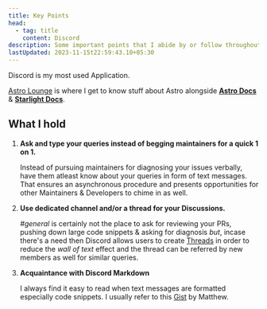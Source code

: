 ```yaml
---
title: Key Points
head:
  - tag: title
    content: Discord
description: Some important points that I abide by or follow throughout my Workflow
lastUpdated: 2023-11-15t22:59:43.10+05:30
---
```


Discord is my most used Application.

[Astro Lounge](https://discord.gg/astrodotbuild) is where I get to know stuff
about Astro alongside [**Astro Docs**](https://docs.astro.build/) &
[**Starlight Docs**](https://starlight.astro.build/).

## What I hold

1. **Ask and type your queries instead of begging maintainers for a quick 1 on 1.**

   Instead of pursuing maintainers for diagnosing your issues verbally, have them
   atleast know about your queries in form of text messages. That ensures an asynchronous
   procedure and presents opportunities for other Maintainers & Developers to chime
   in as well.

2. **Use dedicated channel and/or a thread for your Discussions.**

   _#general_ is certainly not the place to ask for reviewing your PRs, pushing
   down large code snippets & asking for diagnosis _but_, incase there's a need then
   Discord allows users to create [Threads](https://support.discord.com/hc/en-us/articles/4403205878423-Threads-FAQ#h_01F99Z9HJEBXXK8JJ45SZAE0FC) in order to reduce the
   _wall of text_ effect and the thread can be referred by new members as well
   for similar queries.

3. **Acquaintance with Discord Markdown**

   I always find it easy to read when text messages are formatted especially code
   snippets. I usually refer to this [Gist](https://gist.github.com/matthewzring/9f7bbfd102003963f9be7dbcf7d40e51)
   by Matthew.
